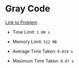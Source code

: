 # Gray Code

[Link to Problem](https://cses.fi/problemset/task/2205/)

- Time Limit: ```1.00 s```
- Memory Limit: ```512 MB```

- Average Time Taken: ```0.019 s```
- Maximum Time Taken: ```0.07 s```
